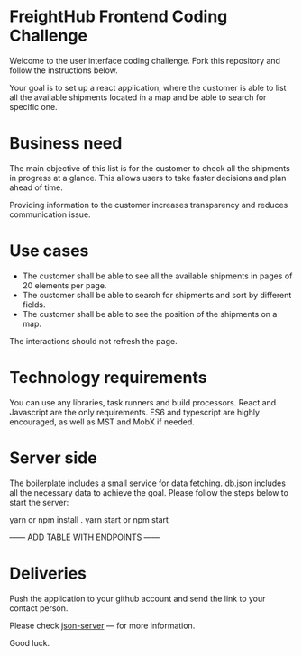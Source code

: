 # FreightHub Frontend Coding Challenge

Welcome to the user interface coding challenge. Fork this repository and follow the instructions below.

Your goal is to set up a react application, where the customer is able to list all the available shipments located in a map and be able to search for specific one.

Business need
===

The main objective of this list is for the customer to check all the shipments in progress at a glance. This allows users to take faster decisions and plan ahead of time.

Providing information to the customer increases transparency and reduces communication issue.

Use cases
===

- The customer shall be able to see all the available shipments in pages of 20 elements per page.
- The customer shall be able to search for shipments and sort by different fields.
- The customer shall be able to see the position of the shipments on a map.

The interactions should not refresh the page.

Technology requirements
===

You can use any libraries, task runners and build processors. React and Javascript are the only requirements. ES6 and typescript are highly encouraged, as well as MST and MobX if needed.

Server side
===

The boilerplate includes a small service for data fetching. db.json includes all the necessary data to achieve the goal. Please follow the steps below to start the server:

yarn or npm install .
yarn start or npm start

—— ADD TABLE WITH ENDPOINTS —— 

Deliveries
===

Push the application to your github account and send the link to your contact person.


Please check [json-server](https://github.com/typicode/json-server) —  for more information.

Good luck.

